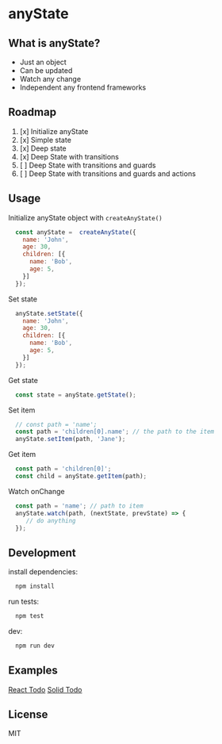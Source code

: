 
# anyState


## What is anyState?
- Just an object
- Can be updated
- Watch any change
- Independent any frontend frameworks

## Roadmap
1. [x] Initialize anyState
2. [x] Simple state
3. [x] Deep state
4. [x] Deep State with transitions
5. [ ] Deep State with transitions and guards
6. [ ] Deep State with transitions and guards and actions

## Usage

Initialize anyState object with `createAnyState()`
  ```js
    const anyState =  createAnyState({
      name: 'John',
      age: 30,
      children: [{
        name: 'Bob',
        age: 5,
      }]
    });
  ```

Set state
  ```js
    anyState.setState({
      name: 'John',
      age: 30,
      children: [{
        name: 'Bob',
        age: 5,
      }]
    });
  ```

 Get state

  ```js
    const state = anyState.getState();
  ```

 Set item
  ```js
    // const path = 'name';
    const path = 'children[0].name'; // the path to the item
    anyState.setItem(path, 'Jane');
  ```

  Get item

  ```js
    const path = 'children[0]';
    const child = anyState.getItem(path);
  ```

  Watch onChange
  ```js
    const path = 'name'; // path to item
    anyState.watch(path, (nextState, prevState) => {
       // do anything
    });
  ```
## Development

  install dependencies:
  ```bash
    npm install
  ```

  run tests:
  ```bash
    npm test
  ```

  dev:
  ```bash
    npm run dev
  ```

## Examples
  [React Todo](/examples/todo-react)
  [Solid Todo](/examples/todo-solid)

## License
  MIT